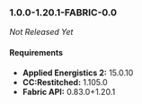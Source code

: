 ### 1.0.0-1.20.1-FABRIC-0.0

_Not Released Yet_

#### Requirements
- **Applied Energistics 2:** 15.0.10
- **CC:Restitched:** 1.105.0
- **Fabric API:** 0.83.0+1.20.1